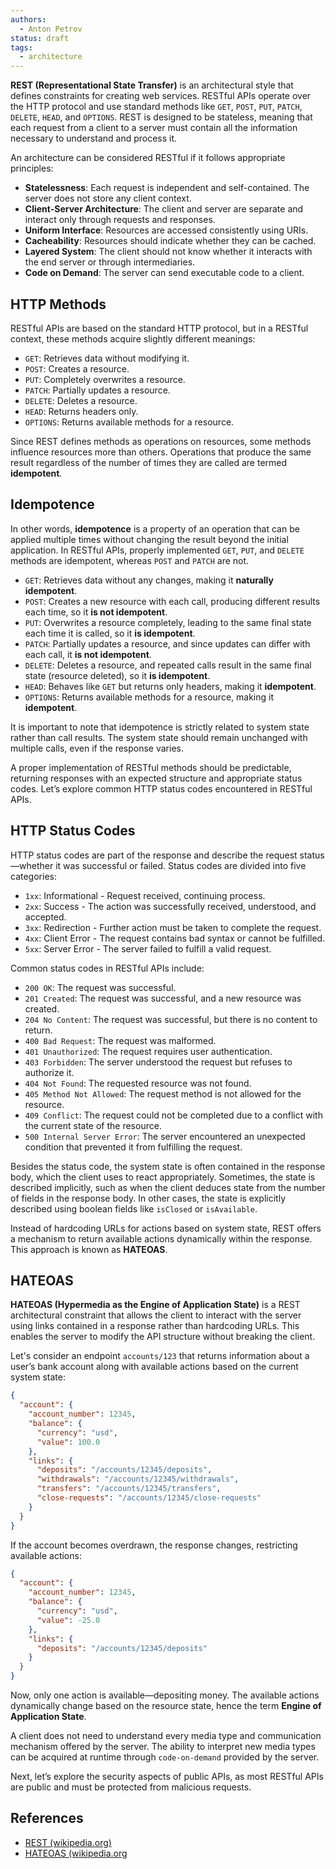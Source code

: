 ```yaml
---
authors:
  - Anton Petrov
status: draft
tags:
  - architecture
---
```


**REST (Representational State Transfer)** is an architectural style that defines constraints for creating web services. RESTful APIs operate over the HTTP protocol and use standard methods like `GET`, `POST`, `PUT`, `PATCH`, `DELETE`, `HEAD`, and `OPTIONS`. REST is designed to be stateless, meaning that each request from a client to a server must contain all the information necessary to understand and process it.

An architecture can be considered RESTful if it follows appropriate principles:

- **Statelessness**: Each request is independent and self-contained. The server does not store any client context.
- **Client-Server Architecture**: The client and server are separate and interact only through requests and responses.
- **Uniform Interface**: Resources are accessed consistently using URIs.
- **Cacheability**: Resources should indicate whether they can be cached.
- **Layered System**: The client should not know whether it interacts with the end server or through intermediaries.
- **Code on Demand**: The server can send executable code to a client.

## HTTP Methods

RESTful APIs are based on the standard HTTP protocol, but in a RESTful context, these methods acquire slightly different meanings:

- `GET`: Retrieves data without modifying it.
- `POST`: Creates a resource.
- `PUT`: Completely overwrites a resource.
- `PATCH`: Partially updates a resource.
- `DELETE`: Deletes a resource.
- `HEAD`: Returns headers only.
- `OPTIONS`: Returns available methods for a resource.

Since REST defines methods as operations on resources, some methods influence resources more than others. Operations that produce the same result regardless of the number of times they are called are termed **idempotent**.

## Idempotence

In other words, **idempotence** is a property of an operation that can be applied multiple times without changing the result beyond the initial application. In RESTful APIs, properly implemented `GET`, `PUT`, and `DELETE` methods are idempotent, whereas `POST` and `PATCH` are not.

- `GET`: Retrieves data without any changes, making it **naturally idempotent**.
- `POST`: Creates a new resource with each call, producing different results each time, so it **is not idempotent**.
- `PUT`: Overwrites a resource completely, leading to the same final state each time it is called, so it **is idempotent**.
- `PATCH`: Partially updates a resource, and since updates can differ with each call, it **is not idempotent**.
- `DELETE`: Deletes a resource, and repeated calls result in the same final state (resource deleted), so it **is idempotent**.
- `HEAD`: Behaves like `GET` but returns only headers, making it **idempotent**.
- `OPTIONS`: Returns available methods for a resource, making it **idempotent**.

It is important to note that idempotence is strictly related to system state rather than call results. The system state should remain unchanged with multiple calls, even if the response varies.

A proper implementation of RESTful methods should be predictable, returning responses with an expected structure and appropriate status codes. Let’s explore common HTTP status codes encountered in RESTful APIs.

## HTTP Status Codes

HTTP status codes are part of the response and describe the request status—whether it was successful or failed. Status codes are divided into five categories:

- `1xx`: Informational - Request received, continuing process.
- `2xx`: Success - The action was successfully received, understood, and accepted.
- `3xx`: Redirection - Further action must be taken to complete the request.
- `4xx`: Client Error - The request contains bad syntax or cannot be fulfilled.
- `5xx`: Server Error - The server failed to fulfill a valid request.

Common status codes in RESTful APIs include:

- `200 OK`: The request was successful.
- `201 Created`: The request was successful, and a new resource was created.
- `204 No Content`: The request was successful, but there is no content to return.
- `400 Bad Request`: The request was malformed.
- `401 Unauthorized`: The request requires user authentication.
- `403 Forbidden`: The server understood the request but refuses to authorize it.
- `404 Not Found`: The requested resource was not found.
- `405 Method Not Allowed`: The request method is not allowed for the resource.
- `409 Conflict`: The request could not be completed due to a conflict with the current state of the resource.
- `500 Internal Server Error`: The server encountered an unexpected condition that prevented it from fulfilling the request.

Besides the status code, the system state is often contained in the response body, which the client uses to react appropriately. Sometimes, the state is described implicitly, such as when the client deduces state from the number of fields in the response body. In other cases, the state is explicitly described using boolean fields like `isClosed` or `isAvailable`.

Instead of hardcoding URLs for actions based on system state, REST offers a mechanism to return available actions dynamically within the response. This approach is known as **HATEOAS**.

## HATEOAS

**HATEOAS (Hypermedia as the Engine of Application State)** is a REST architectural constraint that allows the client to interact with the server using links contained in a response rather than hardcoding URLs. This enables the server to modify the API structure without breaking the client.

Let's consider an endpoint `accounts/123` that returns information about a user’s bank account along with available actions based on the current system state:

```json
{
  "account": {
    "account_number": 12345,
    "balance": {
      "currency": "usd",
      "value": 100.0
    },
    "links": {
      "deposits": "/accounts/12345/deposits",
      "withdrawals": "/accounts/12345/withdrawals",
      "transfers": "/accounts/12345/transfers",
      "close-requests": "/accounts/12345/close-requests"
    }
  }
}
```

If the account becomes overdrawn, the response changes, restricting available actions:

```json
{
  "account": {
    "account_number": 12345,
    "balance": {
      "currency": "usd",
      "value": -25.0
    },
    "links": {
      "deposits": "/accounts/12345/deposits"
    }
  }
}
```

Now, only one action is available—depositing money. The available actions dynamically change based on the resource state, hence the term **Engine of Application State**.

A client does not need to understand every media type and communication mechanism offered by the server. The ability to interpret new media types can be acquired at runtime through `code-on-demand` provided by the server.

Next, let’s explore the security aspects of public APIs, as most RESTful APIs are public and must be protected from malicious requests.

## References

- [REST (wikipedia.org)](https://en.wikipedia.org/wiki/REST)
- [HATEOAS (wikipedia.org](https://en.wikipedia.org/wiki/HATEOAS)

